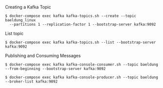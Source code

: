 Creating a Kafka Topic

```
$ docker-compose exec kafka kafka-topics.sh --create --topic baeldung_linux
  --partitions 1 --replication-factor 1 --bootstrap-server kafka:9092
```

List topic
```
$ docker-compose exec kafka kafka-topics.sh --list --bootstrap-server kafka:9092
```



Publishing and Consuming Messages

```
$ docker-compose exec kafka kafka-console-consumer.sh --topic baeldung --from-beginning --bootstrap-server kafka:9092
```

```
$ docker-compose exec kafka kafka-console-producer.sh --topic baeldung --broker-list kafka:9092
```